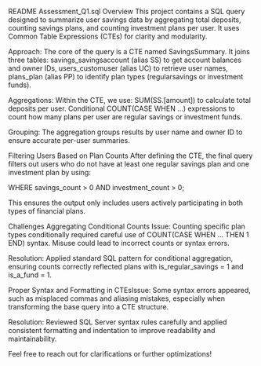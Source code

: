 README
Assessment_Q1.sql Overview
This project contains a SQL query designed to summarize user savings data by aggregating total deposits, counting savings plans, and counting investment plans per user. It uses Common Table Expressions (CTEs) for clarity and modularity.

Approach:
The core of the query is a CTE named SavingsSummary. It joins three tables:
savings_savingsaccount (alias SS) to get account balances and owner IDs,
users_customuser (alias UC) to retrieve user names,
plans_plan (alias PP) to identify plan types (regularsavings or investment funds).

Aggregations:
Within the CTE, we use:
SUM(SS.[amount]) to calculate total deposits per user.
Conditional COUNT(CASE WHEN ...) expressions to count how many plans per user are regular savings or investment funds.

Grouping:
The aggregation groups results by user name and owner ID to ensure accurate per-user summaries.

Filtering Users Based on Plan Counts
After defining the CTE, the final query filters out users who do not have at least one regular savings plan and one investment plan by using:

WHERE savings_count > 0 AND investment_count > 0;

This ensures the output only includes users actively participating in both types of financial plans.

Challenges
Aggregating Conditional Counts Issue:
Counting specific plan types conditionally required careful use of COUNT(CASE WHEN ... THEN 1 END) syntax. Misuse could lead to incorrect counts or syntax errors.

Resolution:
Applied standard SQL pattern for conditional aggregation, ensuring counts correctly reflected plans with is_regular_savings = 1 and is_a_fund = 1.

 Proper Syntax and Formatting in CTEsIssue:
Some syntax errors appeared, such as misplaced commas and aliasing mistakes, especially when transforming the base query into a CTE structure.

Resolution:
Reviewed SQL Server syntax rules carefully and applied consistent formatting and indentation to improve readability and maintainability.


Feel free to reach out for clarifications or further optimizations!
